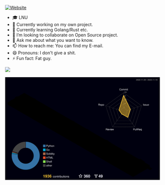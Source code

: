 [![Website](https://img.shields.io/website?label=i0Ek3&style=for-the-badge&url=https://niter.top)](https://niter.top)

- 🎓 LNU
- 🔭 Currently working on my own project.
- 🌱 Currently learning Golang/Rust etc.
- 👯 I’m looking to collaborate on Open Source project.
- 💬 Ask me about what you want to know.
- 📫 How to reach me: You can find my E-mail.
- 😄 Pronouns: I don't give a shit.
- ⚡ Fun fact: Fat guy.


<img src="http://github-profile-summary-cards.vercel.app/api/cards/profile-details?username=i0Ek3&theme=default" />


![](profile-3d-contrib/profile-night-rainbow.svg)
